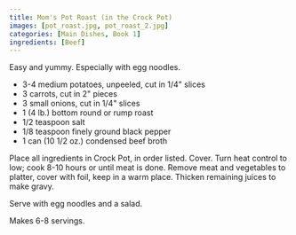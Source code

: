 ```yaml
---
title: Mom's Pot Roast (in the Crock Pot)
images: [pot_roast.jpg, pot_roast_2.jpg]
categories: [Main Dishes, Book 1]
ingredients: [Beef]
---
```


  Easy and
yummy. Especially with egg noodles.

-   3-4 medium potatoes, unpeeled, cut in 1/4" slices
-   3 carrots, cut in 2" pieces
-   3 small onions, cut in 1/4" slices
-   1 (4 lb.) bottom round or rump roast
-   1/2 teaspoon salt
-   1/8 teaspoon finely ground black pepper
-   1 can (10 1/2 oz.) condensed beef broth

Place all ingredients in Crock Pot, in order listed. Cover. Turn heat
control to low; cook 8-10 hours or until meat is done. Remove meat and
vegetables to platter, cover with foil, keep in a warm place. Thicken
remaining juices to make gravy.

Serve with egg noodles and a salad.

Makes 6-8 servings.

 

